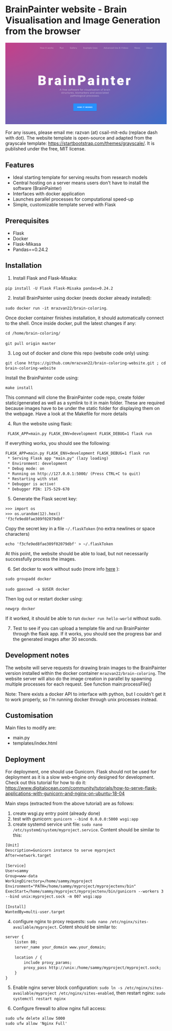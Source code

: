 # BrainPainter website - Brain Visualisation and Image Generation from the browser

![Front page](static/frontPage.png)

For any issues, please email me: razvan (at) csail-mit-edu (replace dash with dot). The website template is open-source 
and adapted from the grayscale template: https://startbootstrap.com/themes/grayscale/. It is published under the free, MIT license. 

## Features

* Ideal starting template for serving results from research models
* Central hosting on a server means users don't have to install the software (BrainPainter)
* Interfaces with docker application 
* Launches parallel processes for computational speed-up
* Simple, customizable template served with Flask


## Prerequisites

* Flask
* Docker
* Flask-Mikasa
* Pandas==0.24.2

## Installation

1. Install Flask and Flask-Misaka: 

```pip install -U Flask Flask-Misaka pandas=0.24.2```

2. Install BrainPainter using docker (needs docker already installed): 

`sudo docker run -it mrazvan22/brain-coloring`. 

Once docker container finishes installation, it should automatically connect to the shell. Once inside docker, pull the latest changes if any:

``` 
cd /home/brain-coloring/
    
git pull origin master
```


3. Log out of docker and clone this repo (website code only) using:

``` 
git clone https://github.com/mrazvan22/brain-coloring-website.git ; cd brain-coloring-website
```

Install the BrainPainter code using:

``` 
make install 
```

This command will clone the BrainPainter code repo, create folder static/generated as well as a symlink to it in main folder. These are required because images have to be under the static folder for displaying them on the webpage. Have a look at the Makefile for more details

4. Run the website using flask:

```
 FLASK_APP=main.py FLASK_ENV=development FLASK_DEBUG=1 flask run
```

If everything works, you should see the following:

```
FLASK_APP=main.py FLASK_ENV=development FLASK_DEBUG=1 flask run
 * Serving Flask app "main.py" (lazy loading)
 * Environment: development
 * Debug mode: on
 * Running on http://127.0.0.1:5000/ (Press CTRL+C to quit)
 * Restarting with stat
 * Debugger is active!
 * Debugger PIN: 175-529-670
```

5. Generate the  Flask secret key: 

```
>>> import os
>>> os.urandom(12).hex()
'f3cfe9ed8fae309f02079dbf'

```

Copy the secret key in a file `~/.flaskToken` (no extra newlines or space characters)

```
echo 'f3cfe9ed8fae309f02079dbf' > ~/.flaskToken
```

At this point, the website should be able to load, but not necessarily successfully process the images.  

6. Set docker to work without sudo (more info [here](https://askubuntu.com/questions/477551/how-can-i-use-docker-without-sudo) ):

```
sudo groupadd docker

sudo gpasswd -a $USER docker
```
Then log out or restart docker using:

```
newgrp docker 

```

If it worked, it should be able to run `docker run hello-world` without sudo. 

7. Test to see if you can upload a template file and run BrainPainter through the flask app. If it works, you should see the progress bar and the generated images after 30 seconds.


## Development notes

The website will serve requests for drawing brain images to the BrainPainter version installed within the docker container `mrazvan22/brain-coloring`. The website server will also do the image creation in parallel by spawning multiple processes for each request. See function main:processFile()

Note: There exists a docker API to interface with python, but I couldn't get it to work properly, so I'm running docker through unix processes instead.


## Customisation

Main files to modify are:
* main.py
* templates/index.html


## Deployment

For deployment, one should use Gunicorn. Flask should not be used for deployment as it is a slow web-engine only designed for development. Check out this tutorial for how to do it: https://www.digitalocean.com/community/tutorials/how-to-serve-flask-applications-with-gunicorn-and-nginx-on-ubuntu-18-04

Main steps (extracted from the above tutorial) are as follows:
1. create wsgi.py entry point (already done)
2. test with gunicorn: `gunicorn --bind 0.0.0.0:5000 wsgi:app`
3. create systemd service unit file: `sudo nano /etc/systemd/system/myproject.service`. Content should be similar to this:

```
[Unit]
Description=Gunicorn instance to serve myproject
After=network.target

[Service]
User=sammy
Group=www-data
WorkingDirectory=/home/sammy/myproject
Environment="PATH=/home/sammy/myproject/myprojectenv/bin"
ExecStart=/home/sammy/myproject/myprojectenv/bin/gunicorn --workers 3 --bind unix:myproject.sock -m 007 wsgi:app

[Install]
WantedBy=multi-user.target
```

4. configure nginx to proxy requests: `sudo nano /etc/nginx/sites-available/myproject`. Cotent should be similar to:

```
server {
    listen 80;
    server_name your_domain www.your_domain;

    location / {
        include proxy_params;
        proxy_pass http://unix:/home/sammy/myproject/myproject.sock;
    }
}
```

5. Enable nginx server block configuration: `sudo ln -s /etc/nginx/sites-available/myproject /etc/nginx/sites-enabled`, then restart nginx: `sudo systemctl restart nginx`


6. Configure firewall to allow nginx full access: 

```
sudo ufw delete allow 5000
sudo ufw allow 'Nginx Full'
```


